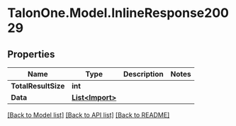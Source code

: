 
# TalonOne.Model.InlineResponse20029

## Properties

Name | Type | Description | Notes
------------ | ------------- | ------------- | -------------
**TotalResultSize** | **int** |  | 
**Data** | [**List&lt;Import&gt;**](Import.md) |  | 

[[Back to Model list]](../README.md#documentation-for-models)
[[Back to API list]](../README.md#documentation-for-api-endpoints)
[[Back to README]](../README.md)


